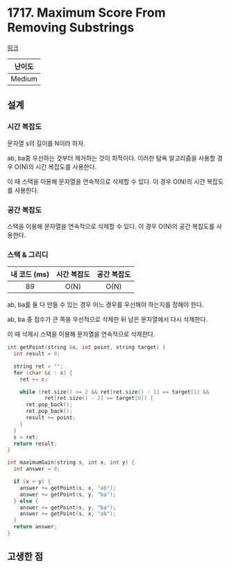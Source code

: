 # 1717. Maximum Score From Removing Substrings

[링크](https://leetcode.com/problems/maximum-score-from-removing-substrings/description/)

| 난이도 |
| :----: |
| Medium |

## 설계

### 시간 복잡도

문자열 s의 길이를 N이라 하자.

ab, ba중 우선하는 것부터 제거하는 것이 최적이다. 이러한 탐욕 알고리즘을 사용할 경우 O(N)의 시간 복잡도를 사용한다.

이 때 스택을 이용해 문자열을 연속적으로 삭제할 수 있다. 이 경우 O(N)의 시간 복잡도를 사용한다.

### 공간 복잡도

스택을 이용해 문자열을 연속적으로 삭제할 수 있다. 이 경우 O(N)의 공간 복잡도를 사용한다.

### 스택 & 그리디

| 내 코드 (ms) | 시간 복잡도 | 공간 복잡도 |
| :----------: | :---------: | :---------: |
|      89      |    O(N)     |    O(N)     |

ab, ba를 둘 다 만들 수 있는 경우 어느 경우를 우선해야 하는지를 정해야 한다.

ab, ba 중 점수가 큰 쪽을 우선적으로 삭제한 뒤 남은 문자열에서 다시 삭제한다.

이 때 삭제시 스택을 이용해 문자열을 연속적으로 삭제한다.

```cpp
int getPoint(string &s, int point, string target) {
  int result = 0;

  string ret = "";
  for (char &c : s) {
    ret += c;

    while (ret.size() >= 2 && ret[ret.size() - 1] == target[1] &&
            ret[ret.size() - 2] == target[0]) {
      ret.pop_back();
      ret.pop_back();
      result += point;
    }
  }
  s = ret;
  return result;
}

int maximumGain(string s, int x, int y) {
  int answer = 0;

  if (x > y) {
    answer += getPoint(s, x, "ab");
    answer += getPoint(s, y, "ba");
  } else {
    answer += getPoint(s, y, "ba");
    answer += getPoint(s, x, "ab");
  }
  return answer;
}
```

## 고생한 점
